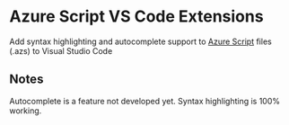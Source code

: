 # Azure Script VS Code Extensions

Add syntax highlighting and autocomplete support to [Azure Script](https://github.com/yorek/azure-script) files (.azs) to Visual Studio Code

## Notes

Autocomplete is a feature not developed yet. Syntax highlighting is 100% working.